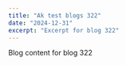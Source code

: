 ```yaml
---
title: "Ak test blogs 322"
date: "2024-12-31"
excerpt: "Excerpt for blog 322"
---
```


Blog content for blog 322